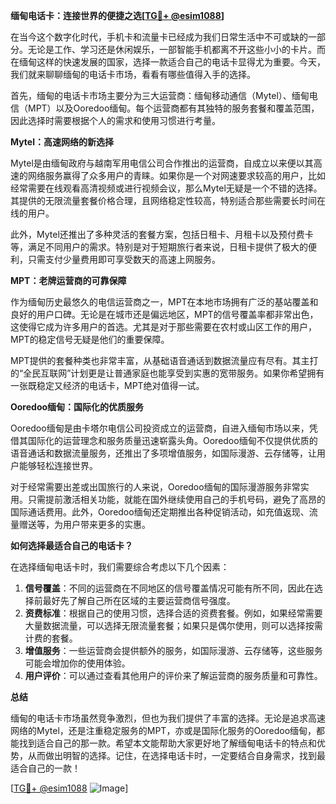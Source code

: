 **缅甸电话卡：连接世界的便捷之选[[TG💪+ @esim1088](https://t.me/s/esim1088)]**

在当今这个数字化时代，手机卡和流量卡已经成为我们日常生活中不可或缺的一部分。无论是工作、学习还是休闲娱乐，一部智能手机都离不开这些小小的卡片。而在缅甸这样的快速发展的国家，选择一款适合自己的电话卡显得尤为重要。今天，我们就来聊聊缅甸的电话卡市场，看看有哪些值得入手的选择。

首先，缅甸的电话卡市场主要分为三大运营商：缅甸移动通信（Mytel）、缅甸电信（MPT）以及Ooredoo缅甸。每个运营商都有其独特的服务套餐和覆盖范围，因此选择时需要根据个人的需求和使用习惯进行考量。

**Mytel：高速网络的新选择**

Mytel是由缅甸政府与越南军用电信公司合作推出的运营商，自成立以来便以其高速的网络服务赢得了众多用户的青睐。如果你是一个对网速要求较高的用户，比如经常需要在线观看高清视频或进行视频会议，那么Mytel无疑是一个不错的选择。其提供的无限流量套餐价格合理，且网络稳定性较高，特别适合那些需要长时间在线的用户。

此外，Mytel还推出了多种灵活的套餐方案，包括日租卡、月租卡以及预付费卡等，满足不同用户的需求。特别是对于短期旅行者来说，日租卡提供了极大的便利，只需支付少量费用即可享受数天的高速上网服务。

**MPT：老牌运营商的可靠保障**

作为缅甸历史最悠久的电信运营商之一，MPT在本地市场拥有广泛的基站覆盖和良好的用户口碑。无论是在城市还是偏远地区，MPT的信号覆盖率都非常出色，这使得它成为许多用户的首选。尤其是对于那些需要在农村或山区工作的用户，MPT的稳定信号无疑是他们的重要保障。

MPT提供的套餐种类也非常丰富，从基础语音通话到数据流量应有尽有。其主打的“全民互联网”计划更是让普通家庭也能享受到实惠的宽带服务。如果你希望拥有一张既稳定又经济的电话卡，MPT绝对值得一试。

**Ooredoo缅甸：国际化的优质服务**

Ooredoo缅甸是由卡塔尔电信公司投资成立的运营商，自进入缅甸市场以来，凭借其国际化的运营理念和服务质量迅速崭露头角。Ooredoo缅甸不仅提供优质的语音通话和数据流量服务，还推出了多项增值服务，如国际漫游、云存储等，让用户能够轻松连接世界。

对于经常需要出差或出国旅行的人来说，Ooredoo缅甸的国际漫游服务非常实用。只需提前激活相关功能，就能在国外继续使用自己的手机号码，避免了高昂的国际通话费用。此外，Ooredoo缅甸还定期推出各种促销活动，如充值返现、流量赠送等，为用户带来更多的实惠。

**如何选择最适合自己的电话卡？**

在选择缅甸电话卡时，我们需要综合考虑以下几个因素：

1. **信号覆盖**：不同的运营商在不同地区的信号覆盖情况可能有所不同，因此在选择前最好先了解自己所在区域的主要运营商信号强度。
2. **资费标准**：根据自己的使用习惯，选择合适的资费套餐。例如，如果经常需要大量数据流量，可以选择无限流量套餐；如果只是偶尔使用，则可以选择按需计费的套餐。
3. **增值服务**：一些运营商会提供额外的服务，如国际漫游、云存储等，这些服务可能会增加你的使用体验。
4. **用户评价**：可以通过查看其他用户的评价来了解运营商的服务质量和可靠性。

**总结**

缅甸的电话卡市场虽然竞争激烈，但也为我们提供了丰富的选择。无论是追求高速网络的Mytel，还是注重稳定服务的MPT，亦或是国际化服务的Ooredoo缅甸，都能找到适合自己的那一款。希望本文能帮助大家更好地了解缅甸电话卡的特点和优势，从而做出明智的选择。记住，在选择电话卡时，一定要结合自身需求，找到最适合自己的一款！

[[TG💪+ @esim1088](https://t.me/s/esim1088) ![Image](https://i.postimg.cc/4NQfJmqS/Snipaste-2025-05-13-00-14-12.png)]
